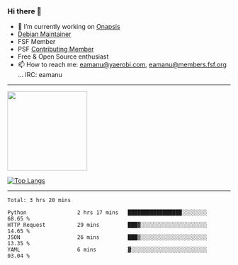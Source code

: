 ### Hi there 👋


- 🔭 I’m currently working on [Onapsis](http://onapsis.com)
- [Debian Maintainer](https://qa.debian.org/developer.php?login=eamanu%40yaerobi.com)
- FSF Member
- PSF [Contributing Member](https://www.python.org/psf/membership/#what-membership-classes-are-there)
- Free & Open Source enthusiast 
- 📫 How to reach me: eamanu@yaerobi.com, eamanu@members.fsf.org ... IRC: eamanu

---

<img height="180em" src="https://github-readme-stats.vercel.app/api?theme=dark&username=eamanu&show_icons=true&hide_border=true&&count_private=true&include_all_commits=true" />

[![Top Langs](https://github-readme-stats.vercel.app/api/top-langs/?theme=dark&username=eamanu&layout=compact)](https://github.com/anuraghazra/github-readme-stats)

---

<!--START_SECTION:waka-->
```text
Total: 3 hrs 20 mins

Python                2 hrs 17 mins   █████████████████░░░░░░░░   68.65 % 
HTTP Request          29 mins         ███▓░░░░░░░░░░░░░░░░░░░░░   14.65 % 
JSON                  26 mins         ███▒░░░░░░░░░░░░░░░░░░░░░   13.35 % 
YAML                  6 mins          ▓░░░░░░░░░░░░░░░░░░░░░░░░   03.04 % 
```
<!--END_SECTION:waka-->

